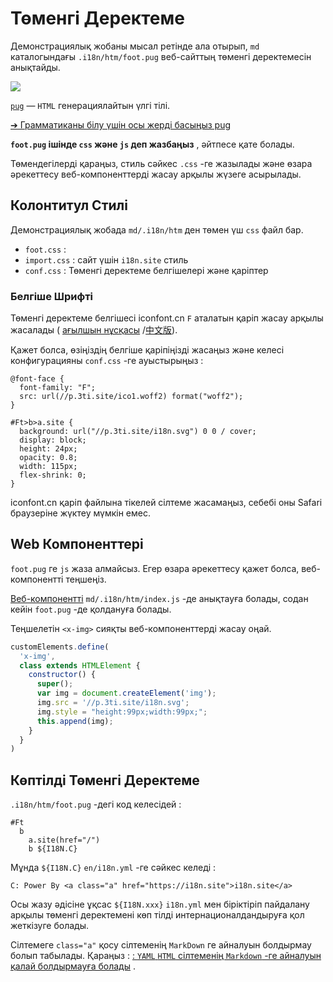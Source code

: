 # Төменгі Деректеме

Демонстрациялық жобаны мысал ретінде ала отырып, `md` каталогындағы `.i18n/htm/foot.pug` веб-сайттың төменгі деректемесін анықтайды.

![](https://p.3ti.site/1721286077.avif)

[`pug`](https://pugjs.org) — `HTML` генерациялайтын үлгі тілі.

[➔ Грамматиканы білу үшін осы жерді басыңыз pug](https://pugjs.org)

**`foot.pug` ішінде `css` және `js` деп жазбаңыз** , әйтпесе қате болады.

Төмендегілерді қараңыз, стиль сәйкес `.css` -ге жазылады және өзара әрекеттесу веб-компоненттерді жасау арқылы жүзеге асырылады.

## Колонтитул Стилі

Демонстрациялық жобада `md/.i18n/htm` ден төмен үш `css` файл бар.

* `foot.css` :
* `import.css` : сайт үшін `i18n.site` стиль
* `conf.css` : Төменгі деректеме белгішелері және қаріптер

### Белгіше Шрифті

Төменгі деректеме белгішесі iconfont.cn `F` аталатын қаріп жасау арқылы жасалады ( [ағылшын нұсқасы](https://www.iconfont.cn/?lang=en-us) /[中文版](https://www.iconfont.cn/?lang=zh)).

Қажет болса, өзіңіздің белгіше қаріпіңізді жасаңыз және келесі конфигурацияны `conf.css` -ге ауыстырыңыз :

```
@font-face {
  font-family: "F";
  src: url(//p.3ti.site/ico1.woff2) format("woff2");
}

#Ft>b>a.site {
  background: url("//p.3ti.site/i18n.svg") 0 0 / cover;
  display: block;
  height: 24px;
  opacity: 0.8;
  width: 115px;
  flex-shrink: 0;
}
```

iconfont.cn қаріп файлына тікелей сілтеме жасамаңыз, себебі оны Safari браузеріне жүктеу мүмкін емес.

## Web Компоненттері

`foot.pug` ге `js` жаза алмайсыз. Егер өзара әрекеттесу қажет болса, веб-компонентті теңшеңіз.

[Веб-компонентті](https://www.freecodecamp.org/news/build-your-first-web-component/) `md/.i18n/htm/index.js` -де анықтауға болады, содан кейін `foot.pug` -де қолдануға болады.

Теңшелетін `<x-img>` сияқты веб-компоненттерді жасау оңай.

```js
customElements.define(
  'x-img',
  class extends HTMLElement {
    constructor() {
      super();
      var img = document.createElement('img');
      img.src = '//p.3ti.site/i18n.svg';
      img.style = "height:99px;width:99px;";
      this.append(img);
    }
  }
)
```

## Көптілді Төменгі Деректеме

`.i18n/htm/foot.pug` -дегі код келесідей :

```
#Ft
  b
    a.site(href="/")
    b ${I18N.C}
```

Мұнда `${I18N.C}` `en/i18n.yml` -ге сәйкес келеді :

```
C: Power By <a class="a" href="https://i18n.site">i18n.site</a>
```

Осы жазу әдісіне ұқсас `${I18N.xxx}` `i18n.yml` мен біріктіріп пайдалану арқылы төменгі деректемені көп тілді интернационалдандыруға қол жеткізуге болады.

Сілтемеге `class="a"` қосу сілтеменің `MarkDown` ге айналуын болдырмау болып табылады. Қараңыз :
 [: `YAML` `HTML` сілтеменің `Markdown` -ге айналуын қалай болдырмауға болады](/i18/qa#H2) .